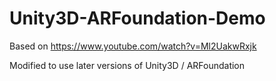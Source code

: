 # Unity3D-ARFoundation-Demo

Based on https://www.youtube.com/watch?v=Ml2UakwRxjk

Modified to use later versions of Unity3D / ARFoundation
